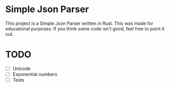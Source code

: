 # Simple Json Parser

This project is a Simple Json Parser written in Rust. This was made for educational purposes. If you think some code isn't good, feel free to point it out.

# TODO

- [ ] Unicode
- [ ] Exponential numbers
- [ ] Tests
